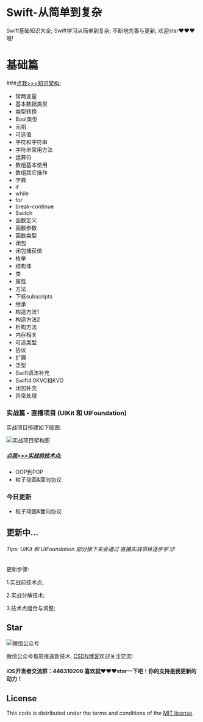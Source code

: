 # Swift-从简单到复杂
Swift基础知识大全; Swift学习从简单到复杂; 不断地完善与更新, 欢迎star❤️❤️❤️哦!

基础篇
===
###[点我>>>知识架构:](https://github.com/iOS-Swift-Developers/Swift/tree/master/%E5%9F%BA%E7%A1%80%E8%AF%AD%E6%B3%95)

- 常两变量
- 基本数据类型
- 类型转换
- Bool类型
- 元祖
- 可选值
- 字符和字符串
- 字符串常用方法
- 运算符
- 数组基本使用
- 数组其它操作
- 字典
- if
- while
- for
- break-continue
- Switch
- 函数定义
- 函数参数
- 函数类型
- 闭包
- 闭包捕获值
- 枚举
- 结构体
- 类
- 属性
- 方法
- 下标subscripts
- 继承
- 构造方法1
- 构造方法2
- 析构方法
- 内存相关
- 可选类型
- 协议
- 扩展
- 泛型
- Swift语法补充
- Swift4.0KVC和KVO
- 闭包补充
- 异常处理

### 实战篇 - 直播项目 (UIKit 和 UIFoundation)

实战项目搭建如下脑图:

![实战项目架构图](https://github.com/iOS-Swift-Developers/Swift/blob/master/%E5%AE%9E%E6%88%98%E9%A1%B9%E7%9B%AE%E6%9E%B6%E6%9E%84%E5%9B%BE.png?raw=true)

##### [点我>>>实战前技术点:](https://github.com/iOS-Swift-Developers/Swift/tree/master/%E5%AE%9E%E6%88%98%E5%89%8D%E6%8A%80%E6%9C%AF%E7%82%B9)


- OOP到POP
- 粒子动画&面向协议

### 今日更新
- 粒子动画&面向协议

## 更新中...
###### Tips: UIKit 和 UIFoundation 部分接下来会通过 直播实战项目逐步学习! 

更新步骤:

1.实战前技术点;

2.实战分解技术;

3.技术点组合与调整;


## Star

![微信公众号](http://blog26.com/images/wechatscan.gif)

微信公众号每周推送新技术, [CSDN博客](http://blog.csdn.net/qq_31810357)欢迎关注交流!
 
#### iOS开发者交流群：446310206 喜欢就❤️❤️❤️star一下吧！你的支持是我更新的动力！ 


## License

This code is distributed under the terms and conditions of the [MIT license](LICENSE).